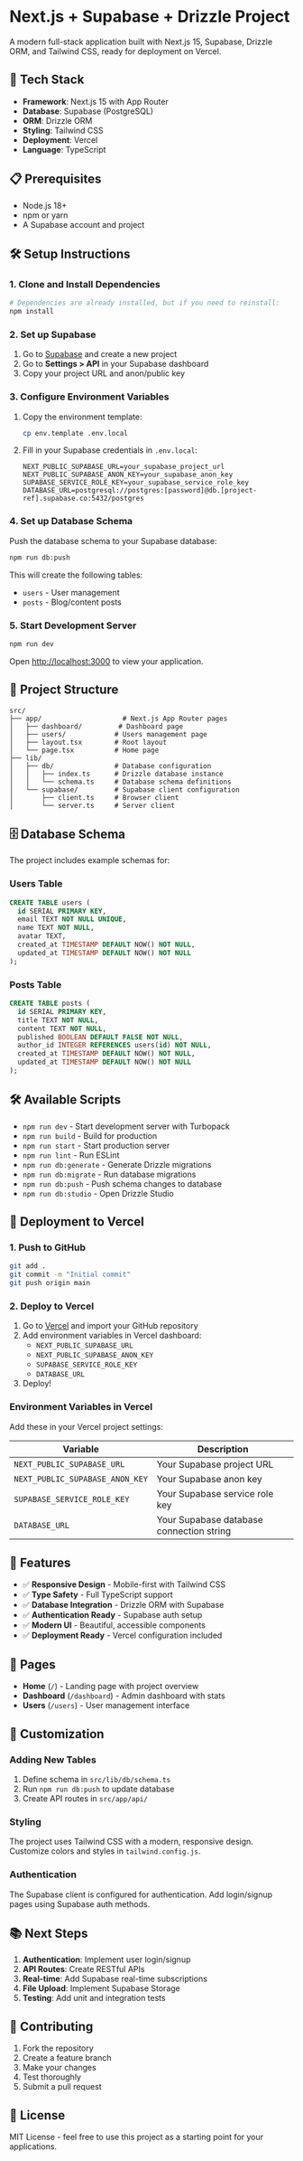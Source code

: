 # Next.js + Supabase + Drizzle Project

A modern full-stack application built with Next.js 15, Supabase, Drizzle ORM, and Tailwind CSS, ready for deployment on Vercel.

## 🚀 Tech Stack

- **Framework**: Next.js 15 with App Router
- **Database**: Supabase (PostgreSQL)
- **ORM**: Drizzle ORM
- **Styling**: Tailwind CSS
- **Deployment**: Vercel
- **Language**: TypeScript

## 📋 Prerequisites

- Node.js 18+ 
- npm or yarn
- A Supabase account and project

## 🛠️ Setup Instructions

### 1. Clone and Install Dependencies

```bash
# Dependencies are already installed, but if you need to reinstall:
npm install
```

### 2. Set up Supabase

1. Go to [Supabase](https://supabase.com) and create a new project
2. Go to **Settings > API** in your Supabase dashboard
3. Copy your project URL and anon/public key

### 3. Configure Environment Variables

1. Copy the environment template:
   ```bash
   cp env.template .env.local
   ```

2. Fill in your Supabase credentials in `.env.local`:
   ```env
   NEXT_PUBLIC_SUPABASE_URL=your_supabase_project_url
   NEXT_PUBLIC_SUPABASE_ANON_KEY=your_supabase_anon_key
   SUPABASE_SERVICE_ROLE_KEY=your_supabase_service_role_key
   DATABASE_URL=postgresql://postgres:[password]@db.[project-ref].supabase.co:5432/postgres
   ```

### 4. Set up Database Schema

Push the database schema to your Supabase database:

```bash
npm run db:push
```

This will create the following tables:
- `users` - User management
- `posts` - Blog/content posts

### 5. Start Development Server

```bash
npm run dev
```

Open [http://localhost:3000](http://localhost:3000) to view your application.

## 📁 Project Structure

```
src/
├── app/                    # Next.js App Router pages
│   ├── dashboard/         # Dashboard page
│   ├── users/            # Users management page
│   ├── layout.tsx        # Root layout
│   └── page.tsx          # Home page
├── lib/
│   ├── db/               # Database configuration
│   │   ├── index.ts      # Drizzle database instance
│   │   └── schema.ts     # Database schema definitions
│   └── supabase/         # Supabase client configuration
│       ├── client.ts     # Browser client
│       └── server.ts     # Server client
```

## 🗄️ Database Schema

The project includes example schemas for:

### Users Table
```sql
CREATE TABLE users (
  id SERIAL PRIMARY KEY,
  email TEXT NOT NULL UNIQUE,
  name TEXT NOT NULL,
  avatar TEXT,
  created_at TIMESTAMP DEFAULT NOW() NOT NULL,
  updated_at TIMESTAMP DEFAULT NOW() NOT NULL
);
```

### Posts Table
```sql
CREATE TABLE posts (
  id SERIAL PRIMARY KEY,
  title TEXT NOT NULL,
  content TEXT NOT NULL,
  published BOOLEAN DEFAULT FALSE NOT NULL,
  author_id INTEGER REFERENCES users(id) NOT NULL,
  created_at TIMESTAMP DEFAULT NOW() NOT NULL,
  updated_at TIMESTAMP DEFAULT NOW() NOT NULL
);
```

## 🛠️ Available Scripts

- `npm run dev` - Start development server with Turbopack
- `npm run build` - Build for production
- `npm run start` - Start production server
- `npm run lint` - Run ESLint
- `npm run db:generate` - Generate Drizzle migrations
- `npm run db:migrate` - Run database migrations
- `npm run db:push` - Push schema changes to database
- `npm run db:studio` - Open Drizzle Studio

## 🚀 Deployment to Vercel

### 1. Push to GitHub

```bash
git add .
git commit -m "Initial commit"
git push origin main
```

### 2. Deploy to Vercel

1. Go to [Vercel](https://vercel.com) and import your GitHub repository
2. Add environment variables in Vercel dashboard:
   - `NEXT_PUBLIC_SUPABASE_URL`
   - `NEXT_PUBLIC_SUPABASE_ANON_KEY`
   - `SUPABASE_SERVICE_ROLE_KEY`
   - `DATABASE_URL`
3. Deploy!

### Environment Variables in Vercel

Add these in your Vercel project settings:

| Variable | Description |
|----------|-------------|
| `NEXT_PUBLIC_SUPABASE_URL` | Your Supabase project URL |
| `NEXT_PUBLIC_SUPABASE_ANON_KEY` | Your Supabase anon key |
| `SUPABASE_SERVICE_ROLE_KEY` | Your Supabase service role key |
| `DATABASE_URL` | Your Supabase database connection string |

## 📱 Features

- ✅ **Responsive Design** - Mobile-first with Tailwind CSS
- ✅ **Type Safety** - Full TypeScript support
- ✅ **Database Integration** - Drizzle ORM with Supabase
- ✅ **Authentication Ready** - Supabase auth setup
- ✅ **Modern UI** - Beautiful, accessible components
- ✅ **Deployment Ready** - Vercel configuration included

## 🎨 Pages

- **Home** (`/`) - Landing page with project overview
- **Dashboard** (`/dashboard`) - Admin dashboard with stats
- **Users** (`/users`) - User management interface

## 🔧 Customization

### Adding New Tables

1. Define schema in `src/lib/db/schema.ts`
2. Run `npm run db:push` to update database
3. Create API routes in `src/app/api/`

### Styling

The project uses Tailwind CSS with a modern, responsive design. Customize colors and styles in `tailwind.config.js`.

### Authentication

The Supabase client is configured for authentication. Add login/signup pages using Supabase auth methods.

## 📚 Next Steps

1. **Authentication**: Implement user login/signup
2. **API Routes**: Create RESTful APIs
3. **Real-time**: Add Supabase real-time subscriptions
4. **File Upload**: Implement Supabase Storage
5. **Testing**: Add unit and integration tests

## 🤝 Contributing

1. Fork the repository
2. Create a feature branch
3. Make your changes
4. Test thoroughly
5. Submit a pull request

## 📄 License

MIT License - feel free to use this project as a starting point for your applications.
